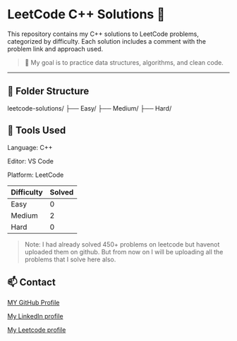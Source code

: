 # LeetCode C++ Solutions 🚀

This repository contains my C++ solutions to LeetCode problems, categorized by difficulty. Each solution includes a comment with the problem link and approach used.

> 🧠 My goal is to practice data structures, algorithms, and clean code.

---

## 📁 Folder Structure

leetcode-solutions/
├── Easy/
├── Medium/
├── Hard/

## 🧰 Tools Used
Language: C++

Editor: VS Code

Platform: LeetCode

| Difficulty | Solved |
| ---------- | ------ |
| Easy       | 0     |
| Medium     | 2    |
| Hard       | 0    |

> Note: I had already solved 450+ problems on leetcode but havenot uploaded them on github. But from now on I will be uploading all the problems that I solve here also.

## 📫 Contact
[MY GitHub Profile](https://github.com/SINGHvivekraj)

[My LinkedIn profile](https://www.linkedin.com/in/vivek-singh-52942a24a)

[My Leetcode profile](https://leetcode.com/u/vivek_singhh/)